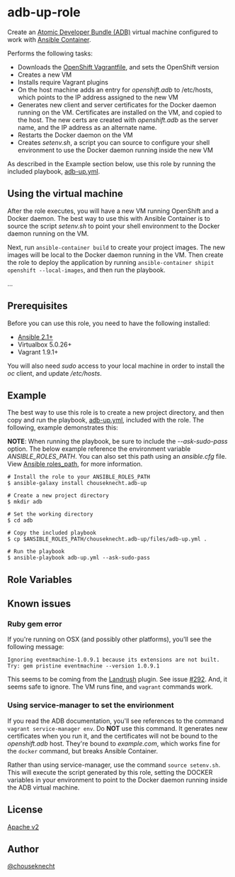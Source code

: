 # adb-up-role

Create an [Atomic Developer Bundle (ADB)](https://github.com/projectatomic/adb-atomic-developer-bundle) virtual machine configured to work with [Ansible Container](https://github.com/ansible/ansible-container).

Performs the following tasks:

- Downloads the [OpenShift Vagrantfile](https://raw.githubusercontent.com/projectatomic/adb-atomic-developer-bundle/master/components/centos/centos-openshift-setup/Vagrantfile), and sets the OpenShift version
- Creates a new VM
- Installs require Vagrant plugins
- On the host machine adds an entry for *openshift.adb* to /etc/hosts, which points to the IP address assigned to the new VM
- Generates new client and server certificates for the Docker daemon running on the VM. Certificates are installed on the VM, and copied to the host. The new certs are created with *openshift.adb* as the server name, and the IP address as an alternate name.
- Restarts the Docker daemon on the VM
- Creates *setenv.sh*, a script you can source to configure your shell environment to use the Docker daemon running inside the new VM

As described in the Example section below, use this role by running the included playbook, [adb-up.yml](./files/adb-up.yml). 

## Using the virtual machine 

After the role executes, you will have a new VM running OpenShift and a Docker daemon. The best way to use this with Ansible Container is to source the script *setenv.sh* to point your shell environment to the Docker daemon running on the VM.

Next, run `ansible-container build` to create your project images. The new images will be local to the Docker daemon running in the VM. Then create the role to deploy the application by running `ansible-container shipit openshift --local-images`, and then run the playbook. 

...

## Prerequisites

Before you can use this role, you need to have the following installed:

- [Ansible 2.1+](https://github.com/ansible/ansible)
- Virtualbox 5.0.26+
- Vagrant 1.9.1+

You will also need *sudo* access to your local machine in order to install the *oc* client, and update */etc/hosts*.  

## Example

The best way to use this role is to create a new project directory, and then copy and run the playbook, [adb-up.yml](./files/adb-up.yml), included with the role. The following, example demonstrates this:

**NOTE**: When running the playbook, be sure to include the *--ask-sudo-pass* option. The below example reference the environment variable *ANSIBLE_ROLES_PATH*. You can also set this path using an *ansible.cfg* file. View [Ansible roles_path](http://docs.ansible.com/ansible/intro_configuration.html#roles-path), for more information.

```
# Install the role to your ANSIBLE_ROLES_PATH
$ ansible-galaxy install chouseknecht.adb-up

# Create a new project directory
$ mkdir adb 

# Set the working directory
$ cd adb

# Copy the included playbook
$ cp $ANSIBLE_ROLES_PATH/chouseknecht.adb-up/files/adb-up.yml . 

# Run the playbook
$ ansible-playbook adb-up.yml --ask-sudo-pass
```

## Role Variables



## Known issues

### Ruby gem error

If you're running on OSX (and possibly other platforms), you'll see the following message:

```
Ignoring eventmachine-1.0.9.1 because its extensions are not built.  Try: gem pristine eventmachine --version 1.0.9.1
```

This seems to be coming from the [Landrush](https://github.com/vagrant-landrush/landrush) plugin. See issue [#292](https://github.com/vagrant-landrush/landrush/issues/292). And, it seems safe to ignore. The VM runs fine, and `vagrant` commands work.

### Using service-manager to set the envirionment

If you read the ADB documentation, you'll see references to the command `vagrant service-manager env`. Do **NOT** use this command. It generates new certificates when you run it, and the certificates will not be bound to the *openshift.adb* host. They're bound to *example.com*, which works fine for the `docker` command, but breaks Ansible Container.

Rather than using service-manager, use the command `source setenv.sh`. This will execute the script generated by this role, setting the DOCKER variables in your environment to point to the Docker daemon running inside the ADB virtual machine.

## License

[Apache v2](./LICENSE)

## Author

[@chouseknecht](https://github.com/chouseknecht)
